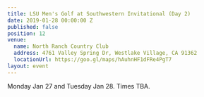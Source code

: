 ```yaml
---
title: LSU Men's Golf at Southwestern Invitational (Day 2)
date: 2019-01-28 00:00:00 Z
published: false
position: 12
venue:
  name: North Ranch Country Club
  address: 4761 Valley Spring Dr, Westlake Village, CA 91362
  locationUrl: https://goo.gl/maps/hAuhnHF1dFRe4PgT7
layout: event
---
```


Monday Jan 27 and Tuesday Jan 28. Times TBA.